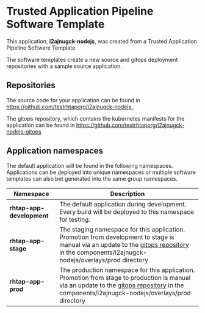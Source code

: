 # Trusted Application Pipeline Software Template

This application, **i2ajnugck-nodejs**, was created from a Trusted Application Pipeline Software Template.

The software templates create a new source and gitops deployment repositories with a sample source application. 

## Repositories

The source code for your application can be found in [https://github.com/testrhtaporg/i2ajnugck-nodejs ](https://github.com/testrhtaporg/i2ajnugck-nodejs ).
 
The gitops repository, which contains the kubernetes manifests for the application can be found in 
[https://github.com/testrhtaporg/i2ajnugck-nodejs-gitops ](https://github.com/testrhtaporg/i2ajnugck-nodejs-gitops ) 

## Application namespaces 

The default application will be found in the following namespaces. Applications can be deployed into unique namespaces or multiple software templates can also bet generated into the same group namespaces.  

|  Namespace   |  Description   |  
| -------- | -------- |   
| **rhtap-app-development** | The default application during development. Every build will be deployed to this namespace for testing. | 
| **rhtap-app-stage** | The staging namespace for this application. Promotion from development to stage is manual via an update to the [gitops repository](https://github.com/testrhtaporg/i2ajnugck-nodejs-gitops ) in the components/i2ajnugck-nodejs/overlays/prod directory |  
| **rhtap-app-prod** | The production namespace for this application. Promotion from stage to production is manual via an update to the [gitops repository](https://github.com/testrhtaporg/i2ajnugck-nodejs-gitops ) in the components/i2ajnugck-nodejs/overlays/prod directory | 